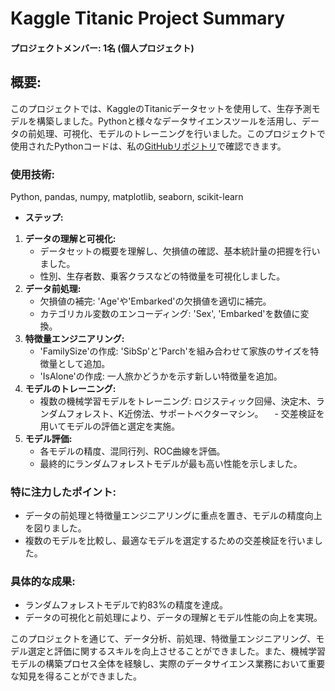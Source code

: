 # Kaggle Titanic Project Summary
#### プロジェクトメンバー: 1名 (個人プロジェクト)

## 概要: 
このプロジェクトでは、KaggleのTitanicデータセットを使用して、生存予測モデルを構築しました。Pythonと様々なデータサイエンスツールを活用し、データの前処理、可視化、モデルのトレーニングを行いました。このプロジェクトで使用されたPythonコードは、私の[GitHubリポジトリ](https://github.com/DiepKhuat/Kaggle_Competition/blob/main/Kaggle_Titanic_Project/Kaggle_Titanic_Project.ipynb)で確認できます。

### 使用技術:
Python, pandas, numpy, matplotlib, seaborn, scikit-learn
* **ステップ:**
 1. **データの理解と可視化:**
    - データセットの概要を理解し、欠損値の確認、基本統計量の把握を行いました。
    - 性別、生存者数、乗客クラスなどの特徴量を可視化しました。
2. **データ前処理:**
    - 欠損値の補完: 'Age'や'Embarked'の欠損値を適切に補完。
    - カテゴリカル変数のエンコーディング: 'Sex', 'Embarked'を数値に変換。
3. **特徴量エンジニアリング:**
    - 'FamilySize'の作成: 'SibSp'と'Parch'を組み合わせて家族のサイズを特徴量として追加。
    - 'IsAlone'の作成: 一人旅かどうかを示す新しい特徴量を追加。
4. **モデルのトレーニング:**
    - 複数の機械学習モデルをトレーニング: ロジスティック回帰、決定木、ランダムフォレスト、K近傍法、サポートベクターマシン。
  　- 交差検証を用いてモデルの評価と選定を実施。
5. **モデル評価:**
    - 各モデルの精度、混同行列、ROC曲線を評価。
    - 最終的にランダムフォレストモデルが最も高い性能を示しました。

### 特に注力したポイント:
* データの前処理と特徴量エンジニアリングに重点を置き、モデルの精度向上を図りました。
* 複数のモデルを比較し、最適なモデルを選定するための交差検証を行いました。

### 具体的な成果:
* ランダムフォレストモデルで約83%の精度を達成。
* データの可視化と前処理により、データの理解とモデル性能の向上を実現。

このプロジェクトを通じて、データ分析、前処理、特徴量エンジニアリング、モデル選定と評価に関するスキルを向上させることができました。また、機械学習モデルの構築プロセス全体を経験し、実際のデータサイエンス業務において重要な知見を得ることができました。
